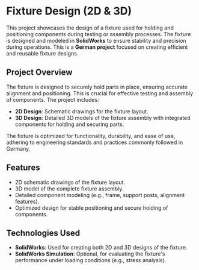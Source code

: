 # Fixture Design (2D & 3D)

This project showcases the design of a fixture used for holding and positioning components during testing or assembly processes. The fixture is designed and modeled in **SolidWorks** to ensure stability and precision during operations. This is a **German project** focused on creating efficient and reusable fixture designs.

## Project Overview

The fixture is designed to securely hold parts in place, ensuring accurate alignment and positioning. This is crucial for effective testing and assembly of components. The project includes:

- **2D Design**: Schematic drawings for the fixture layout.
- **3D Design**: Detailed 3D models of the fixture assembly with integrated components for holding and securing parts.

The fixture is optimized for functionality, durability, and ease of use, adhering to engineering standards and practices commonly followed in Germany.

## Features

- 2D schematic drawings of the fixture layout.
- 3D model of the complete fixture assembly.
- Detailed component modeling (e.g., frame, support posts, alignment features).
- Optimized design for stable positioning and secure holding of components.

## Technologies Used

- **SolidWorks**: Used for creating both 2D and 3D designs of the fixture.
- **SolidWorks Simulation**: Optional, for evaluating the fixture's performance under loading conditions (e.g., stress analysis).

  
